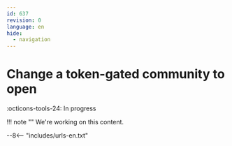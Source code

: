 ```yaml
---
id: 637
revision: 0
language: en
hide:
  - navigation
---
```


# Change a token-gated community to open

 :octicons-tools-24: In progress

!!! note ""
     We're working on this content.

--8<-- "includes/urls-en.txt"
